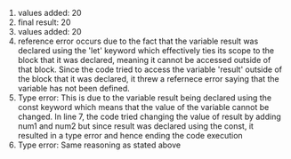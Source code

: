1. values added:  20
2. final result:  20
3. values added:  20
4. reference error occurs due to the fact that the variable result was declared using the 'let' keyword which effectively ties its scope to the block that it was declared, meaning it cannot be accessed outside of that block. Since the code tried to access the variable 'result' outside of the block that it was declared, it threw a refernece error saying that the variable has not been defined. 
5. Type error: This is due to the variable result being declared using the const keyword which means that the value of the variable cannot be changed. In line 7, the code tried changing the value of result by adding num1 and num2 but since result was declared using the const, it resulted in a type error and hence ending the code execution
6. Type error: Same reasoning as stated above
